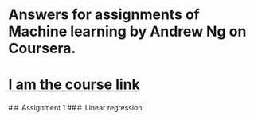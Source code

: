 # Answers for assignments of Machine learning by Andrew Ng on Coursera.
# [I am the course link](https://www.coursera.org/learn/machine-learning)
#＃ Assignment 1
##＃ Linear regression
